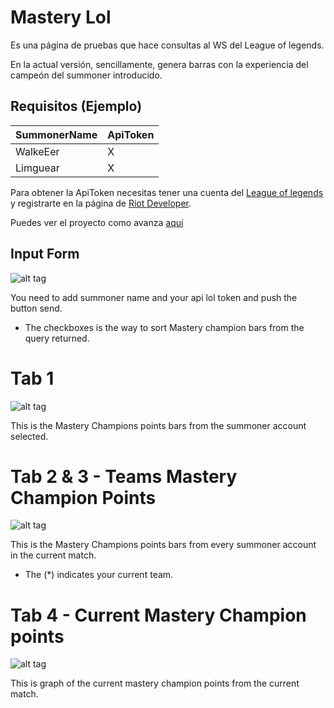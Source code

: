# Mastery Lol
Es una página de pruebas que hace consultas al WS del League of legends.

En la actual versión, sencillamente, genera barras con la experiencia del campeón
del summoner introducido.

## Requisitos (Ejemplo)
| SummonerName | ApiToken |
| ------------ | -------- |
| WalkeEer     |     X    |
| Limguear     |     X    |

Para obtener la ApiToken necesitas tener una cuenta del [League of legends](http://euw.leagueoflegends.com/es) y registrarte en la página de [Riot Developer](https://developer.riotgames.com/).

Puedes ver el proyecto como avanza [aquí](https://rgraciama.github.io/mastery_lol/)

## Input Form

![alt tag](https://github.com/rgraciama/mastery_lol/blob/master/img/readme/1_input.jpg)

You need to add summoner name and your api lol token and push the button send.

* The checkboxes is the way to sort Mastery champion bars from the query returned.

# Tab 1

![alt tag](https://github.com/rgraciama/mastery_lol/blob/master/img/readme/2_tab1.jpg)

This is the Mastery Champions points bars from the summoner account selected.

# Tab 2 & 3 - Teams Mastery Champion Points

![alt tag](https://github.com/rgraciama/mastery_lol/blob/master/img/readme/2_tab23.jpg)

This is the Mastery Champions points bars from every summoner account in the current match.

* The (*) indicates your current team.

# Tab 4 - Current Mastery Champion points

![alt tag](https://github.com/rgraciama/mastery_lol/blob/master/img/readme/2_tab4.jpg)

This is graph of the current mastery champion points from the current match.


